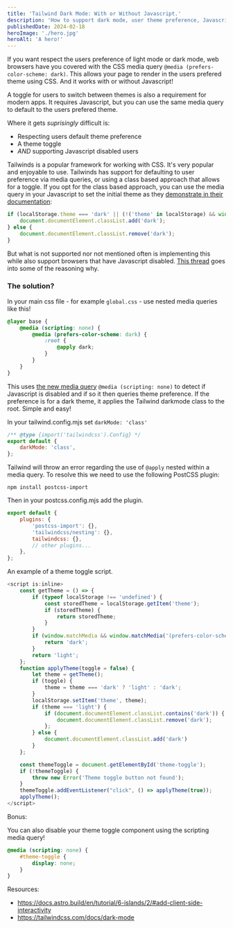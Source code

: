 ```yaml
---
title: 'Tailwind Dark Mode: With or Without Javascript.'
description: 'How to support dark mode, user theme preference, Javascript theme toggles, and disabled Javascript.'
publishedDate: 2024-02-18
heroImage: './hero.jpg'
heroAlt: 'A hero!'
---
```


If you want respect the users preference of light mode or dark mode, web browsers have you covered with the CSS media query `@media (prefers-color-scheme: dark)`. This allows your page to render in the users prefered theme using CSS. And it works with or without Javascript!

A toggle for users to switch between themes is also a requirement for modern apps. It requires Javascript, but you can use the same media query to default to the users prefered theme.

Where it gets _suprisingly_ difficult is:

- Respecting users default theme preference
- A theme toggle
- _AND_ supporting Javascript disabled users

Tailwinds is a popular framework for working with CSS. It's very popular and enjoyable to use. Tailwinds has support for defaulting to user preference via media queries, or using a class based approach that allows for a toggle. If you opt for the class based approach, you can use the media query in your Javascript to set the initial theme as they [demonstrate in their documentation](https://tailwindcss.com/docs/dark-mode):

```js
if (localStorage.theme === 'dark' || (!('theme' in localStorage) && window.matchMedia('(prefers-color-scheme: dark)').matches)) {
	document.documentElement.classList.add('dark');
} else {
	document.documentElement.classList.remove('dark');
}
```

But what is not supported nor not mentioned often is implementing this while also support browsers that have Javascript disabled. [This thread](https://github.com/tailwindlabs/tailwindcss/discussions/3644) goes into some of the reasoning why.

<h3>The solution?</h3>

In your main css file - for example `global.css` - use nested media queries like this!

```css
@layer base {
	@media (scripting: none) {
		@media (prefers-color-scheme: dark) {
			:root {
				@apply dark;
			}
		}
	}
}
```

This uses [the new media query](https://developer.mozilla.org/en-US/docs/Web/CSS/@media/scripting) `@media (scripting: none)` to detect if Javascript is disabled and if so it then queries theme preference. If the preference is for a dark theme, it applies the Tailwind darkmode class to the root. Simple and easy!

In your tailwind.config.mjs set `darkMode: 'class'`

```js
/** @type {import('tailwindcss').Config} */
export default {
	darkMode: 'class',
};
```

Tailwind will throw an error regarding the use of `@apply` nested within a media query. To resolve this we need to use the following PostCSS plugin:

`npm install postcss-import`

Then in your postcss.config.mjs add the plugin.

```js
export default {
	plugins: {
		'postcss-import': {},
		'tailwindcss/nesting': {},
		tailwindcss: {},
		// other plugins...
	},
};
```

An example of a theme toggle script.

```js
<script is:inline>
    const getTheme = () => {
        if (typeof localStorage !== 'undefined') {
            const storedTheme = localStorage.getItem('theme');
            if (storedTheme) {
                return storedTheme;
            }
        }
        if (window.matchMedia && window.matchMedia('(prefers-color-scheme: dark)').matches) {
            return 'dark';
        }
        return 'light';
    };
    function applyTheme(toggle = false) {
        let theme = getTheme();
        if (toggle) {
            theme = theme === 'dark' ? 'light' : 'dark';
        }
        localStorage.setItem('theme', theme);
        if (theme === 'light') {
            if (document.documentElement.classList.contains('dark')) {
                document.documentElement.classList.remove('dark');
            };
        } else {
            document.documentElement.classList.add('dark')
        }
    };

    const themeToggle = document.getElementById('theme-toggle');
    if (!themeToggle) {
        throw new Error('Theme toggle button not found');
    }
    themeToggle.addEventListener("click", () => applyTheme(true));
    applyTheme();
</script>
```

Bonus:

You can also disable your theme toggle component using the scripting media query!

```css
@media (scripting: none) {
	#theme-toggle {
		display: none;
	}
}
```

Resources:

- https://docs.astro.build/en/tutorial/6-islands/2/#add-client-side-interactivity
- https://tailwindcss.com/docs/dark-mode
